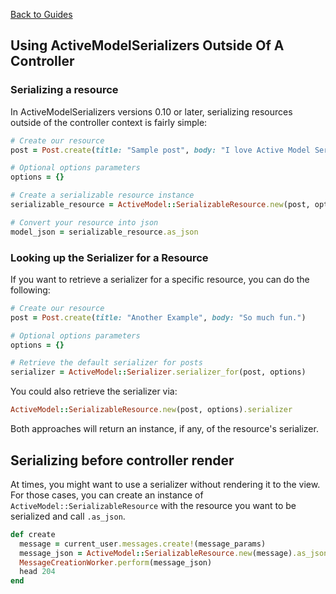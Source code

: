 [Back to Guides](../README.md)

## Using ActiveModelSerializers Outside Of A Controller

### Serializing a resource

In ActiveModelSerializers versions 0.10 or later, serializing resources outside of the controller context is fairly simple:

```ruby
# Create our resource
post = Post.create(title: "Sample post", body: "I love Active Model Serializers!")

# Optional options parameters
options = {}

# Create a serializable resource instance
serializable_resource = ActiveModel::SerializableResource.new(post, options)

# Convert your resource into json
model_json = serializable_resource.as_json
```

### Looking up the Serializer for a Resource

If you want to retrieve a serializer for a specific resource, you can do the following:

```ruby
# Create our resource
post = Post.create(title: "Another Example", body: "So much fun.")

# Optional options parameters
options = {}

# Retrieve the default serializer for posts
serializer = ActiveModel::Serializer.serializer_for(post, options)
```

You could also retrieve the serializer via:

```ruby
ActiveModel::SerializableResource.new(post, options).serializer
```

Both approaches will return an instance, if any, of the resource's serializer.

## Serializing before controller render

At times, you might want to use a serializer without rendering it to the view. For those cases, you can create an instance of `ActiveModel::SerializableResource` with
the resource you want to be serialized and call `.as_json`.

```ruby
def create
  message = current_user.messages.create!(message_params)
  message_json = ActiveModel::SerializableResource.new(message).as_json
  MessageCreationWorker.perform(message_json)
  head 204
end
```
